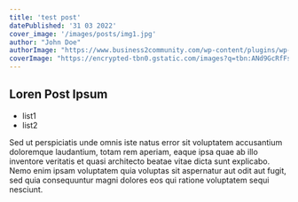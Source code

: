 ```yaml
---
title: 'test post'
datePublished: '31 03 2022'
cover_image: '/images/posts/img1.jpg'
author: "John Doe"
authorImage: "https://www.business2community.com/wp-content/plugins/wp-user-avatars/wp-user-avatars/assets/images/mystery.jpg"
coverImage: "https://encrypted-tbn0.gstatic.com/images?q=tbn:ANd9GcRfFsim7mJetzNBK672yN0qjry6QJot2drW_w&usqp=CAU"
---
```


## Loren Post Ipsum

* list1
* list2

Sed ut perspiciatis unde omnis iste natus error sit voluptatem accusantium doloremque laudantium, totam rem aperiam, eaque ipsa quae ab illo inventore veritatis et quasi architecto beatae vitae dicta sunt explicabo. Nemo enim ipsam voluptatem quia voluptas sit aspernatur aut odit aut fugit, sed quia consequuntur magni dolores eos qui ratione voluptatem sequi nesciunt.